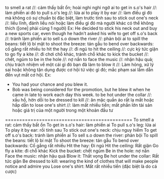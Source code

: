 to smell a rat //: cảm thấy bất ổn; hoài nghi nghi ngờ ai
to get in s.o's hair //: làm phiền ai đó
to pull s.o's leg //: lừa ai
to play it by ear //: làm điều gì đó mà không có sự chuẩn bị đặc biệt, làm trước tính sau
to stick out one's neck //: liều lĩnh, đánh liều nói hoặc làm điều gì đó mà người khác có thể không thích ([one] phải cùng 1 người)
Ex: He decided to stick his neck out and buy a new sports car, even though he hadn't asked his wife
to get off s.o's back //: tránh làm phiền ai
to sell s.o down the river //: phản bội ai
to spill the beans: tiết lộ bí mật
to shoot the breeze: tán gẫu
to bend over backwards: cố gắng rất nhiều
to hit the hay //: đi ngủ
to hit the ceiling //: cực kỳ tức giận
to go fly a kite //: đi chơi chỗ khác, tránh chỗ khác
to kick the bucket //: chết, ngủm
to be in the hole //: nợ nần
to face the music //: nhận hậu quả; chịu trách nhiệm về một cái gì đó bạn đã làm
to blow it //: Làm hỏng, xử lý sai hoặc không tận dụng được cơ hội từ việc gì đó; mắc phạm sai lầm dẫn đến vụt mất cơ hội.
Ex:
- You had your chance and you blew it.
- Bob was being considered for the promotion, but he blew it when he came in late to work each day this week.
to be hot under the collar //: xấu hổ, hờn dỗi
to be dressed to kill //: ăn mặc quần áo rất lạ mắt hoặc hấp dẫn
to lose one's shirt //: làm mất nhiều tiền; mất phần lớn tài sản hoặc giá trị của một người trong một khoản đầu tư

=============================================
To smell a rat: cảm thấy bất ổn
To get in s.o's hair: làm phiền ai
To pull s.o's leg: lừa ai
To play it by ear: rồi tính sau
To stick out one's neck: chịu nguy hiểm
To get off s.o's back: tránh làm phiền ai
To sell s.o down the river: phản bội
To spill the beans: tiết lộ bí mật
To shoot the breeze: tán gẫu
To bend over backwards: Cố gắng rất nhiều
Hit the hay: Đi ngủ
Hit the ceiling: Rất giận
Go fly a kite: đi chỗ khác
Kick the bucket: chết ngủm
Be in the hole: nợ nần
Face the music: nhận hậu quả
Blow it: Thất vọng
Be hot under the collar: Rất tức giận
Be dressed to kill: wearing the kind of clothes that will make people notice and admire you
Lose one's shirt: Mất rất nhiều tiền (đặc biệt là do cá cược)

